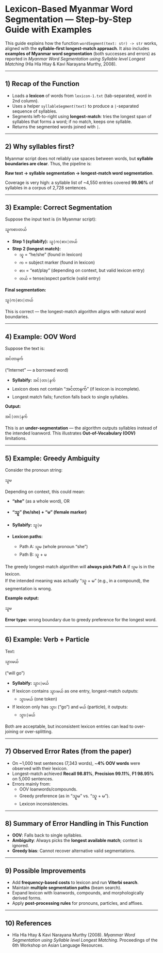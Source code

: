 # Lexicon-Based Myanmar Word Segmentation — Step-by-Step Guide with Examples

This guide explains how the function `wordSegment(text: str) -> str` works, aligned with the **syllable-first longest-match approach**. It also includes **examples of Myanmar word segmentation** (both successes and errors) as reported in *Myanmar Word Segmentation using Syllable level Longest Matching* (Hla Hla Htay & Kavi Narayana Murthy, 2008).

---

## 1) Recap of the Function

- Loads a **lexicon** of words from `lexicon-1.txt` (tab-separated, word in 2nd column).  
- Uses a helper `syllableSegment(text)` to produce a `|`-separated sequence of syllables.  
- Segments left-to-right using **longest-match**: tries the longest span of syllables that forms a word; if no match, keeps one syllable.  
- Returns the segmented words joined with `|`.  

---

## 2) Why syllables first?

Myanmar script does not reliably use spaces between words, but **syllable boundaries are clear**. Thus, the pipeline is:

**Raw text → syllable segmentation → longest-match word segmentation**.

Coverage is very high: a syllable list of ~4,550 entries covered **99.96%** of syllables in a corpus of 2,728 sentences.

---

## 3) Example: Correct Segmentation

Suppose the input text is (in Myanmar script):

```
သူကစားတယ်
```

- **Step 1 (syllabify):** `သူ|က|စား|တယ်`  
- **Step 2 (longest match):**  
  - `သူ` = “he/she” (found in lexicon)  
  - `က` = subject marker (found in lexicon)  
  - `စား` = “eat/play” (depending on context, but valid lexicon entry)  
  - `တယ်` = tense/aspect particle (valid entry)  

**Final segmentation:**  
```
သူ|က|စား|တယ်
```

This is correct — the longest-match algorithm aligns with natural word boundaries.

---

## 4) Example: OOV Word

Suppose the text is:

```
အင်တာနက်
```

(“Internet” — a borrowed word)

- **Syllabify:** `အင်|တာ|နက်`  
- Lexicon does not contain “အင်တာနက်” (if lexicon is incomplete).  
- Longest match fails; function falls back to single syllables.  

**Output:**  
```
အင်|တာ|နက်
```

This is an **under-segmentation** — the algorithm outputs syllables instead of the intended loanword. This illustrates **Out-of-Vocabulary (OOV)** limitations.

---

## 5) Example: Greedy Ambiguity

Consider the pronoun string:

```
သူမ
```

Depending on context, this could mean:  
- **“she”** (as a whole word), OR  
- **“သူ” (he/she) + “မ” (female marker)**

- **Syllabify:** `သူ|မ`  
- **Lexicon paths:**  
  - Path A: `သူမ` (whole pronoun “she”)  
  - Path B: `သူ` + `မ`  

The greedy longest-match algorithm will **always pick Path A** if `သူမ` is in the lexicon.  
If the intended meaning was actually “သူ + မ” (e.g., in a compound), the segmentation is wrong.

**Example output:**  
```
သူမ
```

**Error type:** wrong boundary due to greedy preference for the longest word.

---

## 6) Example: Verb + Particle

Text:

```
သွားမယ်
```

(“will go”)

- **Syllabify:** `သွား|မယ်`  
- If lexicon contains `သွားမယ်` as one entry, longest-match outputs:  
  - `သွားမယ်` (one token)  
- If lexicon only has `သွား` (“go”) and `မယ်` (particle), it outputs:  
  - `သွား|မယ်`  

Both are acceptable, but inconsistent lexicon entries can lead to over-joining or over-splitting.

---

## 7) Observed Error Rates (from the paper)

- On ~1,000 test sentences (7,343 words), ~**4% OOV words** were observed with their lexicon.  
- Longest-match achieved **Recall 98.81%**, **Precision 99.11%**, **F1 98.95%** on 5,000 sentences.  
- Errors mainly from:  
  - OOV loanwords/compounds.  
  - Greedy preference (as in “သူမ” vs. “သူ + မ”).  
  - Lexicon inconsistencies.  

---

## 8) Summary of Error Handling in This Function

- **OOV**: Falls back to single syllables.  
- **Ambiguity**: Always picks the **longest available match**; context is ignored.  
- **Greedy bias**: Cannot recover alternative valid segmentations.  

---

## 9) Possible Improvements

- Add **frequency-based costs** to lexicon and run **Viterbi search**.  
- Maintain **multiple segmentation paths** (beam search).  
- Expand lexicon with loanwords, compounds, and morphologically derived forms.  
- Apply **post-processing rules** for pronouns, particles, and affixes.  

---

## 10) References

- Hla Hla Htay & Kavi Narayana Murthy (2008). *Myanmar Word Segmentation using Syllable level Longest Matching*. Proceedings of the 6th Workshop on Asian Language Resources.

